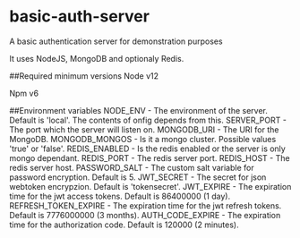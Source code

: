 # basic-auth-server
A basic authentication server for demonstration purposes

It uses NodeJS, MongoDB and optionaly Redis.

##Required minimum versions
Node v12 

Npm v6

##Environment variables
NODE_ENV - The environment of the server. Default is 'local'. The contents of onfig depends from this.
SERVER_PORT - The port which the server will listen on.
MONGODB_URI - The URI for the MongoDB.
MONGODB_MONGOS - Is it a mongo cluster. Possible values 'true' or 'false'.
REDIS_ENABLED - Is the redis enabled or the server is only mongo dependant.
REDIS_PORT - The redis server port.
REDIS_HOST - The redis server host.
PASSWORD_SALT - The custom salt variable for password encryption. Default is 5.
JWT_SECRET - The secret for json webtoken encrypzion. Default is 'tokensecret'.
JWT_EXPIRE - The expiration time for the jwt access tokens. Default is 86400000 (1 day).
REFRESH_TOKEN_EXPIRE - The expiration time for the jwt refresh tokens. Default is 7776000000 (3 months).
AUTH_CODE_EXPIRE - The expiration time for the authorization code. Default is 120000 (2 minutes).
